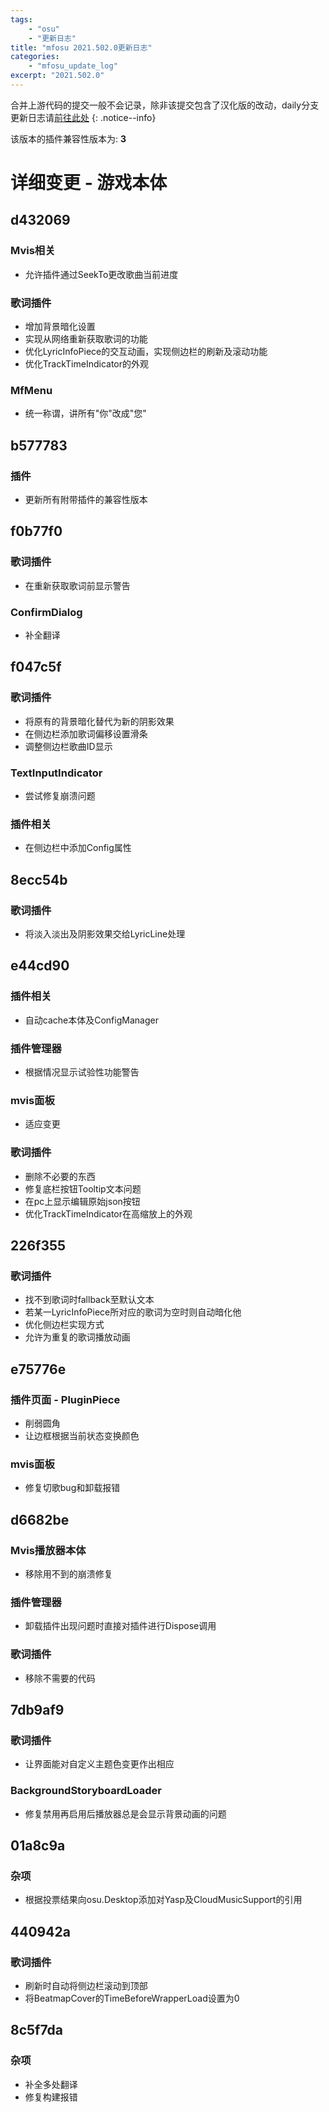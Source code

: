 ```yaml
---
tags:
    - "osu"
    - "更新日志"
title: "mfosu 2021.502.0更新日志"
categories:
    - "mfosu_update_log"
excerpt: "2021.502.0"
---
```

合并上游代码的提交一般不会记录，除非该提交包含了汉化版的改动，daily分支更新日志请[前往此处](/daily/mfosu_upd_rolling)
{: .notice--info}

该版本的插件兼容性版本为: **3**

# 详细变更 - 游戏本体
## d432069
### Mvis相关
- 允许插件通过SeekTo更改歌曲当前进度

### 歌词插件
- 增加背景暗化设置
- 实现从网络重新获取歌词的功能
- 优化LyricInfoPiece的交互动画，实现侧边栏的刷新及滚动功能
- 优化TrackTimeIndicator的外观

### MfMenu
- 统一称谓，讲所有"你"改成"您"

## b577783
### 插件
- 更新所有附带插件的兼容性版本

## f0b77f0
### 歌词插件
- 在重新获取歌词前显示警告

### ConfirmDialog
- 补全翻译

## f047c5f
### 歌词插件
- 将原有的背景暗化替代为新的阴影效果
- 在侧边栏添加歌词偏移设置滑条
- 调整侧边栏歌曲ID显示

### TextInputIndicator
- 尝试修复崩溃问题

### 插件相关
- 在侧边栏中添加Config属性

## 8ecc54b
### 歌词插件
- 将淡入淡出及阴影效果交给LyricLine处理

## e44cd90
### 插件相关
- 自动cache本体及ConfigManager

### 插件管理器
- 根据情况显示试验性功能警告

### mvis面板
- 适应变更

### 歌词插件
- 删除不必要的东西
- 修复底栏按钮Tooltip文本问题
- 在pc上显示编辑原始json按钮
- 优化TrackTimeIndicator在高缩放上的外观

## 226f355
### 歌词插件
- 找不到歌词时fallback至默认文本
- 若某一LyricInfoPiece所对应的歌词为空时则自动暗化他
- 优化侧边栏实现方式
- 允许为重复的歌词播放动画

## e75776e
### 插件页面 - PluginPiece
- 削弱圆角
- 让边框根据当前状态变换颜色

### mvis面板
- 修复切歌bug和卸载报错

## d6682be
### Mvis播放器本体
- 移除用不到的崩溃修复

### 插件管理器
- 卸载插件出现问题时直接对插件进行Dispose调用

### 歌词插件
- 移除不需要的代码

## 7db9af9
### 歌词插件
- 让界面能对自定义主题色变更作出相应

### BackgroundStoryboardLoader
- 修复禁用再启用后播放器总是会显示背景动画的问题

## 01a8c9a
### 杂项
- 根据投票结果向osu.Desktop添加对Yasp及CloudMusicSupport的引用

## 440942a
### 歌词插件
- 刷新时自动将侧边栏滚动到顶部
- 将BeatmapCover的TimeBeforeWrapperLoad设置为0

## 8c5f7da
### 杂项
- 补全多处翻译
- 修复构建报错
